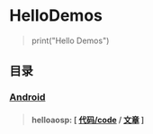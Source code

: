 # HelloDemos
> print("Hello Demos")



## 目录

### [Android](android)

> #### **helloaosp**: [ [代码/code](android/helloaosp) / [文章](https://zhuanlan.zhihu.com/p/572100374) ]

